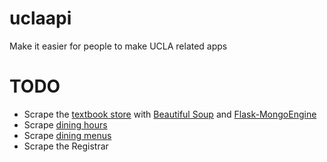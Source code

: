 uclaapi
=======

Make it easier for people to make UCLA related apps

TODO
=======

* Scrape the [textbook store](http://shop.uclastore.com/courselistbuilder.aspx) with [Beautiful Soup](http://www.crummy.com/software/BeautifulSoup/bs4/doc/) and [Flask-MongoEngine](https://flask-mongoengine.readthedocs.org/en/latest/)
* Scrape [dining hours](https://secure5.ha.ucla.edu/restauranthours/dining-hall-hours-by-day.cfm)
* Scrape [dining menus](http://menu.ha.ucla.edu/foodpro/default.asp)
* Scrape the Registrar

